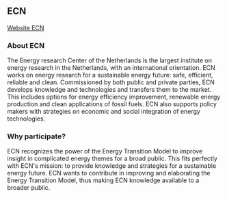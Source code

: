 ## ECN

[Website ECN](http://www.ecn.nl/units/ps/themes/energy-and-emission-scenarios/)

### About ECN
The Energy research Center of the Netherlands is the largest institute on energy research in the Netherlands, with an international orientation. ECN works on energy research for a sustainable energy future: safe, efficient, reliable and clean. Commissioned by both public and private parties, ECN develops knowledge and technologies and transfers them to the market. This includes options for energy efficiency improvement, renewable energy production and clean applications of fossil fuels. ECN also supports policy makers with strategies on economic and social integration of energy technologies.

### Why participate?
ECN recognizes the power of the Energy Transition Model to improve insight in complicated energy themes for a broad public. This fits perfectly with ECN's mission: to provide knowledge and strategies for a sustainable energy future. ECN wants to contribute in improving and elaborating the Energy Transition Model, thus making ECN knowledge available to a broader public.
